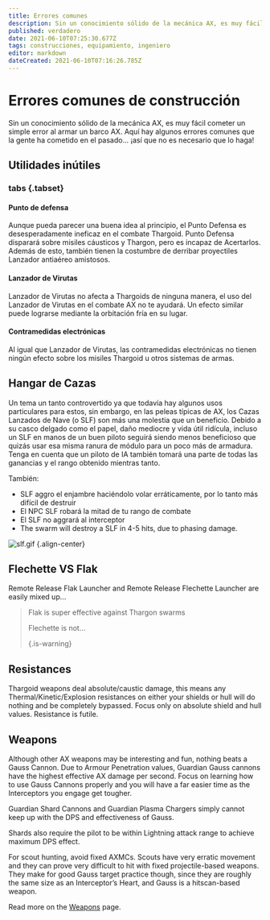 ```yaml
---
title: Errores comunes
description: Sin un conocimiento sólido de la mecánica AX, es muy fácil cometer un simple error al armar un barco AX.
published: verdadero
date: 2021-06-10T07:25:30.677Z
tags: construcciones, equipamiento, ingeniero
editor: markdown
dateCreated: 2021-06-10T07:16:26.785Z
---
```


# Errores comunes de construcción
Sin un conocimiento sólido de la mecánica AX, es muy fácil cometer un simple error al armar un barco AX. Aquí hay algunos errores comunes que la gente ha cometido en el pasado... ¡así que no es necesario que lo haga!

## Utilidades inútiles
### tabs {.tabset}
#### Punto de defensa
Aunque pueda parecer una buena idea al principio, el Punto Defensa es desesperadamente ineficaz en el combate Thargoid. Punto Defensa disparará sobre misiles cáusticos y Thargon, pero es incapaz de Acertarlos. Además de esto, también tienen la costumbre de derribar proyectiles Lanzador antiaéreo amistosos.

#### Lanzador de Virutas
Lanzador de Virutas no afecta a Thargoids de ninguna manera, el uso del Lanzador de Virutas en el combate AX no te ayudará. Un efecto similar puede lograrse mediante la orbitación fría en su lugar.

#### Contramedidas electrónicas
Al igual que Lanzador de Virutas, las contramedidas electrónicas no tienen ningún efecto sobre los misiles Thargoid u otros sistemas de armas.

## Hangar de Cazas
Un tema un tanto controvertido ya que todavía hay algunos usos particulares para estos, sin embargo, en las peleas típicas de AX, los Cazas Lanzados de Nave (o SLF) son más una molestia que un beneficio. Debido a su casco delgado como el papel, daño mediocre y vida útil ridícula, incluso un SLF en manos de un buen piloto seguirá siendo menos beneficioso que quizás usar esa misma ranura de módulo para un poco más de armadura. Tenga en cuenta que un piloto de IA también tomará una parte de todas las ganancias y el rango obtenido mientras tanto.

También:
- SLF aggro el enjambre haciéndolo volar erráticamente, por lo tanto más difícil de destruir
- El NPC SLF robará la mitad de tu rango de combate
- El SLF no aggrará al interceptor
- The swarm will destroy a SLF in 4-5 hits, due to phasing damage.

![slf.gif](/img/slf.gif) {.align-center}

## Flechette VS Flak
Remote Release Flak Launcher and Remote Release Flechette Launcher are easily mixed up…

> Flak is super effective against Thargon swarms
> 
> Flechette is not… 
> 
> {.is-warning}


## Resistances
Thargoid weapons deal absolute/caustic damage, this means any Thermal/Kinetic/Explosion resistances on either your shields or hull will do nothing and be completely bypassed. Focus only on absolute shield and hull values. Resistance is futile.

## Weapons
Although other AX weapons may be interesting and fun, nothing beats a Gauss Cannon. Due to Armour Penetration values, Guardian Gauss cannons have the highest effective AX damage per second. Focus on learning how to use Gauss Cannons properly and you will have a far easier time as the Interceptors you engage get tougher.

Guardian Shard Cannons and Guardian Plasma Chargers simply cannot keep up with the DPS and effectiveness of Gauss.

Shards also require the pilot to be within Lightning attack range to achieve maximum DPS effect.

For scout hunting, avoid fixed AXMCs. Scouts have very erratic movement and they can prove very difficult to hit with fixed projectile-based weapons. They make for good Gauss target practice though, since they are roughly the same size as an Interceptor’s Heart, and Gauss is a hitscan-based weapon.

Read more on the [Weapons](/en/weapons) page.